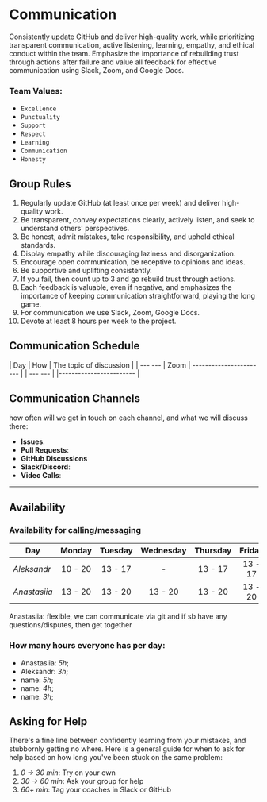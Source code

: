 <!--
    this template is for inspiration, feel free to change it however you like!

    Careful! be sure to protect your privacy when filling out this document
        everything you write here will be public
        so share only what you are comfortable sharing online
        you can share the rest in confidence with you group by another channel
-->

# Communication
Consistently update GitHub and deliver high-quality work, while prioritizing transparent communication, active listening, learning, empathy, and ethical conduct within the team. Emphasize the importance of rebuilding trust through actions after failure and value all feedback for effective communication using Slack, Zoom, and Google Docs.


### Team Values:
- `Excellence`
- `Punctuality`
- `Support`
- `Respect`
- `Learning`
- `Communication`
- `Honesty`

## Group Rules

1. Regularly update GitHub (at least once per week) and deliver high-quality work.
2. Be transparent, convey expectations clearly, actively listen, and seek to understand others' perspectives.
3. Be honest, admit mistakes, take responsibility, and uphold ethical standards.
4. Display empathy while discouraging laziness and disorganization.
5. Encourage open communication, be receptive to opinions and ideas.
6. Be supportive and uplifting consistently.
7. If you fail, then count up to 3 and go rebuild trust through actions.
8. Each feedback is valuable, even if negative, and emphasizes the importance of keeping communication straightforward, playing the long game.
9. For communication we use Slack, Zoom, Google Docs.
10. Devote at least 8 hours per week to the project.

## Communication Schedule

|   Day   |   How  | The topic of discussion |
| --- --- |  Zoom  | ----------------------- |
| --- --- |        |------------------------ |
 
## Communication Channels

how often will we get in touch on each channel, and what we will discuss there:

- **Issues**:
- **Pull Requests**:
- **GitHub Discussions**
- **Slack/Discord**:
- **Video Calls**:

---

## Availability

### Availability for calling/messaging

| Day         | Monday  | Tuesday | Wednesday | Thursday | Friday  | Saturday | Sunday  |
| ----------- | :-----: | :-----: | :-------: | :------: | :-----: | :------: | :-----: |
| _Aleksandr_ | 10 - 20 | 13 - 17 |     -     | 13 - 17  | 13 - 17 | 10 - 20  | 10 - 20 |
| _Anastasiia_| 13 - 20 | 13 - 20 |  13 - 20  | 13 - 20  | 13 - 20 | 13 - 20  | 13 - 20 |

Anastasiia: flexible, we can communicate via git and if sb have any questions/disputes, then get together

### How many hours everyone has per day:

- Anastasiia: _5h_;
- Aleksandr: _3h_;
- name: _5h_;
- name: _4h_;
- name: _3h_;

## Asking for Help

There's a fine line between confidently learning from your mistakes, and
stubbornly getting no where. Here is a general guide for when to ask for help
based on how long you've been stuck on the same problem:

1. _0 -> 30 min_: Try on your own
2. _30 -> 60 min_: Ask your group for help
3. _60+ min_: Tag your coaches in Slack or GitHub
